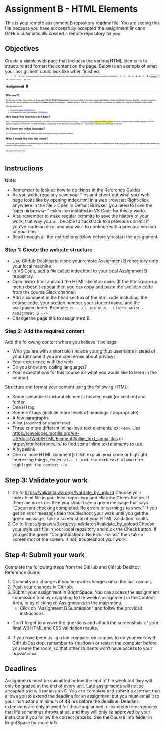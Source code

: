 # Assignment B - HTML Elements
This is your remote assignment B repository readme file. You are seeing this file because you have successfully accepted the assignment link and GitHub automatically created a remote repository for you.
## Objectives
Create a simple web page that includes the various HTML elements to structure and format the content on the page. Below is an example of what your assignment could look like when finished:
![Image of sample webpage](images/assignment-b-example.png)
## Instructions
Note: 
* Remember to look up how to do things in the Reference Guides.
* As you work, regularly save your files and check out what your web page looks like by opening index.html in a web browser: Right-click anywhere in the file > Open in Default Browser (you need to have the “open in browser” extension installed in VS Code for this to work).
* Also remember to make regular commits to save the history of your work, that way you will be able to backtrack to a previous commit if you’ve made an error and you wish to continue with a previous version of your files.
* Read through all the instructions below before you start the assignment.
### Step 1: Create the website structure
* Use GitHub Desktop to clone your remote Assignment B repository onto your local machine.
* In VS Code, add a file called index.html to your local Assignment B repository. 
* Open index.html and add the HTML skeleton code. (If the html5 pop-up menu doesn’t appear then you can copy and paste the skeleton code from the course Slack channel)
* Add a comment in the head section of the html code including: the course code, your section number, your student name, and the assignment letter. Example:
`<!-- DGL 103 DLU1 - Claire Guiot - Assignment B -->`
* Change the page title to assignment B.
### Step 2: Add the required content
Add the following content where you believe it belongs:
* Who you are with a short bio (include your github username instead of your full name if you are concerned about privacy)
* Your experience with the web
* Do you know any coding languages?
* Your expectations for this course (or what you would like to learn in the course)

Structure and format your content using the following HTML:
* Some semantic structural elements: header, main (or section) and footer. 
* One H1 tag
* Some H2 tags (include more levels of headings if appropriate)
* A few paragraphs
* A list (ordered or unordered)
* Three or more different inline-level text elements, ex: `<em>`. Use https://developer.mozilla.org/en-US/docs/Web/HTML/Element#inline_text_semantics or https://htmlreference.io/ to find some inline text elements to use.
* A hyperlink
* One or more HTML comment(s) that explain your code or highlight interesting things, for ex: `<!-- I used the mark text element to highlight the content -->`
## Step 3: Validate your work
1. Go to https://validator.w3.org/#validate_by_upload 
Choose your index.html file in your local repository and click the Check button. If there are no errors then you should see a green message that says “Document checking completed. No errors or warnings to show.” If you get an error message then troubleshoot your work until you get the green message.
Take a screenshot of your HTML validation results. 
2. Go to https://jigsaw.w3.org/css-validator/#validate_by_upload 
Choose your style.css file in your local repository and click the Check button.
If you get the green “Congratulations! No Error Found.” then take a screenshot of the screen. If not, troubleshoot your work.

## Step 4: Submit your work
Complete the following steps from the GitHub and GitHub Desktop Reference Guide:
1. Commit your changes if you’ve made changes since the last commit.
2. Push your changes to GitHub.
3. Submit your assignment in BrightSpace:
You can access the assignment submission tool by navigating to the week’s assignment in the Content Area, or by clicking on Assignments in the main menu. 
    * Click on "Assignment B Submission" and follow the provided instructions. 
* Don’t forget to answer the questions and attach the screenshots of your final W3 HTML and CSS validation results.
4. If you have been using a lab computer on campus to do your work with GitHub Desktop, remember to shutdown or restart the computer before you leave the room, so that other students won’t have access to your repositories.

## Deadlines
Assignments must be submitted before the end of the week but they will only be graded at the end of every unit. Late assignments will not be accepted and will receive an F. You can complete and submit a contract that allows you to extend the deadline for an assignment but you must email it to your instructor a minimum of 48 hrs before the deadline. Deadline extensions are only allowed for those unplanned, unexpected emergencies that life sometimes throws at us, and they will only be approved by your instructor if you follow the correct process. See the Course Info folder in BrightSpace for more info.